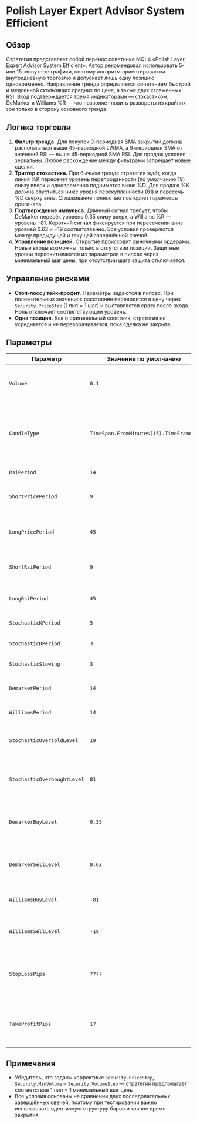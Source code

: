 # Polish Layer Expert Advisor System Efficient

## Обзор
Стратегия представляет собой перенос советника MQL4 «Polish Layer Expert Advisor System Efficient». Автор рекомендовал использовать 5- или 15-минутные графики, поэтому алгоритм ориентирован на внутридневную торговлю и допускает лишь одну позицию одновременно. Направление тренда определяется сочетанием быстрой и медленной скользящих средних по цене, а также двух сглаженных RSI. Вход подтверждается тремя индикаторами — стохастиком, DeMarker и Williams %R — что позволяет ловить развороты из крайних зон только в сторону основного тренда.

## Логика торговли
1. **Фильтр тренда.** Для покупок 9-периодная SMA закрытий должна располагаться выше 45-периодной LWMA, а 9-периодная SMA от значений RSI — выше 45-периодной SMA RSI. Для продаж условия зеркальны. Любое расхождение между фильтрами запрещает новые сделки.
2. **Триггер стохастика.** При бычьем тренде стратегия ждёт, когда линия %K пересечёт уровень перепроданности (по умолчанию 19) снизу вверх и одновременно поднимется выше %D. Для продаж %K должна опуститься ниже уровня перекупленности (81) и пересечь %D сверху вниз. Сглаживание полностью повторяет параметры оригинала.
3. **Подтверждение импульса.** Длинный сигнал требует, чтобы DeMarker пересёк уровень 0.35 снизу вверх, а Williams %R — уровень −81. Короткий сигнал фиксируется при пересечении вниз уровней 0.63 и −19 соответственно. Все условия проверяются между предыдущей и текущей завершённой свечой.
4. **Управление позицией.** Открытие происходит рыночными ордерами. Новые входы возможны только в отсутствии позиции. Защитные уровни пересчитываются из параметров в пипсах через минимальный шаг цены; при отсутствии шага защита отключается.

## Управление рисками
* **Стоп-лосс / тейк-профит.** Параметры задаются в пипсах. При положительных значениях расстояние переводится в цену через `Security.PriceStep` (1 пип = 1 шаг) и выставляется сразу после входа. Ноль отключает соответствующий уровень.
* **Одна позиция.** Как и оригинальный советник, стратегия не усредняется и не переворачивается, пока сделка не закрыта.

## Параметры
| Параметр | Значение по умолчанию | Описание |
|----------|-----------------------|----------|
| `Volume` | `0.1` | Объём заявки в лотах. Настройте в соответствии с требованиями брокера. |
| `CandleType` | `TimeSpan.FromMinutes(15).TimeFrame()` | Тип свечей для расчётов. Для повторения оригинала используйте 5- или 15-минутные таймфреймы. |
| `RsiPeriod` | `14` | Период базового RSI. |
| `ShortPricePeriod` | `9` | Период быстрой ценовой SMA в трендовом фильтре. |
| `LongPricePeriod` | `45` | Период медленной ценовой LWMA в трендовом фильтре. |
| `ShortRsiPeriod` | `9` | Период быстрой SMA, применяемой к значениям RSI. |
| `LongRsiPeriod` | `45` | Период медленной SMA, применяемой к значениям RSI. |
| `StochasticKPeriod` | `5` | Базовый период %K стохастика. |
| `StochasticDPeriod` | `3` | Период сглаживания линии %D. |
| `StochasticSlowing` | `3` | Дополнительное сглаживание %K. |
| `DemarkerPeriod` | `14` | Период усреднения индикатора DeMarker. |
| `WilliamsPeriod` | `14` | Длина окна для Williams %R. |
| `StochasticOversoldLevel` | `19` | Граница перепроданности для подтверждения длинных входов. |
| `StochasticOverboughtLevel` | `81` | Граница перекупленности для подтверждения коротких входов. |
| `DemarkerBuyLevel` | `0.35` | Уровень DeMarker, который должен быть пробит вверх для покупок. |
| `DemarkerSellLevel` | `0.63` | Уровень DeMarker, который должен быть пробит вниз для продаж. |
| `WilliamsBuyLevel` | `-81` | Уровень Williams %R, подтверждающий покупки. |
| `WilliamsSellLevel` | `-19` | Уровень Williams %R, подтверждающий продажи. |
| `StopLossPips` | `7777` | Расстояние до стоп-лосса в пипсах. Большое значение по умолчанию фактически отключает стоп. |
| `TakeProfitPips` | `17` | Расстояние до тейк-профита в пипсах. Ноль отключает фиксированную цель. |

## Примечания
* Убедитесь, что заданы корректные `Security.PriceStep`, `Security.MinVolume` и `Security.VolumeStep` — стратегия предполагает соответствие 1 пип = 1 минимальный шаг цены.
* Все условия основаны на сравнении двух последовательных завершённых свечей, поэтому при тестировании важно использовать идентичную структуру баров и точное время закрытия.
